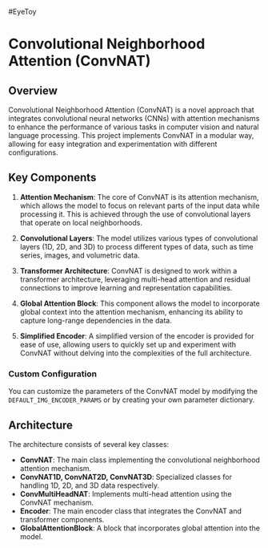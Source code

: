 #EyeToy

# Convolutional Neighborhood Attention (ConvNAT)

## Overview

Convolutional Neighborhood Attention (ConvNAT) is a novel approach that integrates convolutional neural networks (CNNs) with attention mechanisms to enhance the performance of various tasks in computer vision and natural language processing. This project implements ConvNAT in a modular way, allowing for easy integration and experimentation with different configurations.

## Key Components

1. **Attention Mechanism**: The core of ConvNAT is its attention mechanism, which allows the model to focus on relevant parts of the input data while processing it. This is achieved through the use of convolutional layers that operate on local neighborhoods.

2. **Convolutional Layers**: The model utilizes various types of convolutional layers (1D, 2D, and 3D) to process different types of data, such as time series, images, and volumetric data.

3. **Transformer Architecture**: ConvNAT is designed to work within a transformer architecture, leveraging multi-head attention and residual connections to improve learning and representation capabilities.

4. **Global Attention Block**: This component allows the model to incorporate global context into the attention mechanism, enhancing its ability to capture long-range dependencies in the data.

5. **Simplified Encoder**: A simplified version of the encoder is provided for ease of use, allowing users to quickly set up and experiment with ConvNAT without delving into the complexities of the full architecture.

### Custom Configuration

You can customize the parameters of the ConvNAT model by modifying the `DEFAULT_IMG_ENCODER_PARAMS` or by creating your own parameter dictionary.

## Architecture

The architecture consists of several key classes:

- **ConvNAT**: The main class implementing the convolutional neighborhood attention mechanism.
- **ConvNAT1D, ConvNAT2D, ConvNAT3D**: Specialized classes for handling 1D, 2D, and 3D data respectively.
- **ConvMultiHeadNAT**: Implements multi-head attention using the ConvNAT mechanism.
- **Encoder**: The main encoder class that integrates the ConvNAT and transformer components.
- **GlobalAttentionBlock**: A block that incorporates global attention into the model.
